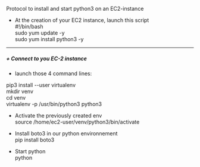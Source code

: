 Protocol to install and start python3 on an EC2-instance


+ At the creation of your EC2 instance, launch this script   
\#!/bin/bash  
sudo yum update -y  
sudo yum install python3 -y   


-----------------------------------------  

##### + Connect to you EC-2 instance
+ launch those 4 command lines:  

pip3 install --user virtualenv  
mkdir venv  
cd venv  
virtualenv -p /usr/bin/python3 python3  

+ Activate the previously created env  
source /home/ec2-user/venv/python3/bin/activate

+ Install boto3 in our python environnement  
pip install boto3

+ Start python  
python  
